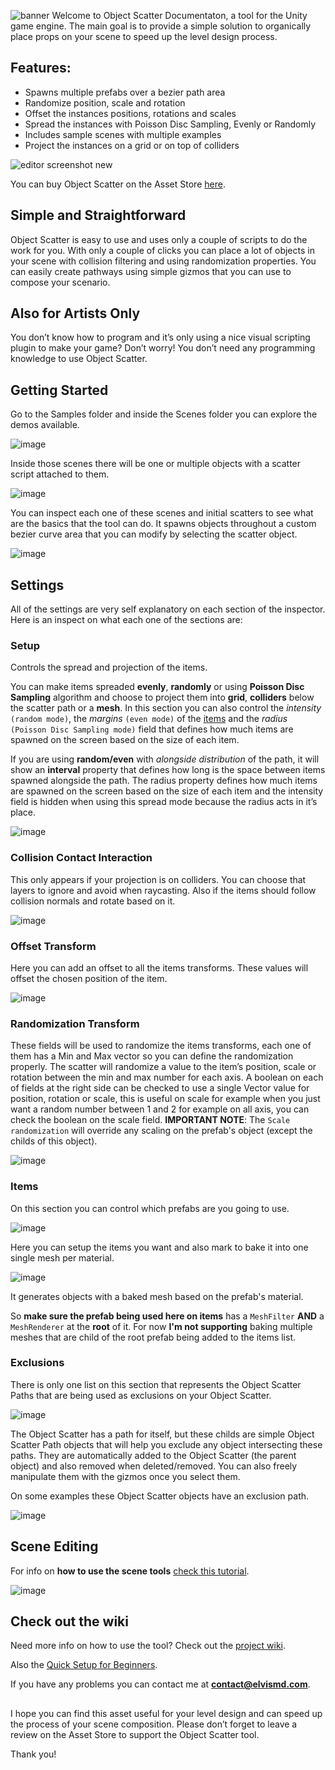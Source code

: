 ![banner](https://user-images.githubusercontent.com/9807602/156608653-227fd8e0-3b0f-42ca-85b9-89d7d81542a0.png)
Welcome to Object Scatter Documentaton, a tool for the Unity game engine.
The main goal is to provide a simple solution to organically place props on your scene to speed up the level design process.

## Features:

- Spawns multiple prefabs over a bezier path area
- Randomize position, scale and rotation
- Offset the instances positions, rotations and scales
- Spread the instances with Poisson Disc Sampling, Evenly or Randomly
- Includes sample scenes with multiple examples
- Project the instances on a grid or on top of colliders

![editor screenshot new](https://user-images.githubusercontent.com/9807602/156601132-37d0443d-f088-4e79-8535-0c07323955a8.PNG)

You can buy Object Scatter on the Asset Store [here](https://u3d.as/2kJE).

## Simple and Straightforward
Object Scatter is easy to use and uses only a couple of scripts to do the work for you. With only a couple of clicks you can place a lot of objects in your scene with collision filtering and using randomization properties. You can easily create pathways using simple gizmos that you can use to compose your scenario.

## Also for Artists Only
You don’t know how to program and it’s only using a nice visual scripting plugin to make your game? Don’t worry! You don’t need any programming knowledge to use Object Scatter.

## Getting Started
Go to the Samples folder and inside the Scenes folder you can explore the demos available.

![image](https://user-images.githubusercontent.com/9807602/156606095-975da580-9f45-498f-9460-6c3527a0f225.png)

Inside those scenes there will be one or multiple objects with a scatter script attached to them.

![image](https://user-images.githubusercontent.com/9807602/156606383-1ee9b7ee-78a0-4cad-84d1-260369a32fe7.png)

You can inspect each one of these scenes and initial scatters to see what are the basics that the tool can do.
It spawns objects throughout a custom bezier curve area that you can modify by selecting the scatter object.

![image](https://user-images.githubusercontent.com/9807602/156621568-55665e3b-a3ab-4228-bdbb-d04b4dbd47aa.png)

## Settings
All of the settings are very self explanatory on each section of the inspector. Here is an inspect on what each one of the sections are:

### Setup
Controls the spread and projection of the items. 

You can make items spreaded **evenly**, **randomly** or using **Poisson Disc Sampling** algorithm and choose to project them into **grid**, **colliders** below the scatter path or a **mesh**. 
In this section you can also control the *intensity* ``(random mode)``, the *margins* ``(even mode)`` of the [items](#items) and the *radius* ``(Poisson Disc Sampling mode)`` field that defines how much items are spawned on the screen based on the size of each item.

If you are using **random/even** with *alongside distribution* of the path, it will show an **interval** property that defines how long is the space between items spawned alongside the path. The radius property defines how much items are spawned on the screen based on the size of each item and the intensity field is hidden when using this spread mode because the radius acts in it’s place.

![image](https://user-images.githubusercontent.com/9807602/156626008-6f5ab0c5-c5ab-42a6-9d0d-df1dd9863127.png)

### Collision Contact Interaction
This only appears if your projection is on colliders. 
You can choose that layers to ignore and avoid when raycasting.
Also if the items should follow collision normals and rotate based on it.

![image](https://user-images.githubusercontent.com/9807602/156626360-455bd874-8ddd-4a8b-bc1e-74742aedcb5a.png)

### Offset Transform
Here you can add an offset to all the items transforms. These values will offset the chosen position of the item.

![image](https://user-images.githubusercontent.com/9807602/156626780-c4abc2c2-a38c-430f-ae96-9fe639a3ede1.png)

### Randomization Transform
These fields will be used to randomize the items transforms, each one of them has a Min and Max vector so you can define the randomization properly. The scatter will randomize a value to the item’s position, scale or rotation between the min and max number for each axis. A boolean on each of fields at the right side can be checked to use a single Vector value for position, rotation or scale, this is useful on scale for example when you just want a random number between 1 and 2 for example on all axis, you can check the boolean on the scale field.
**IMPORTANT NOTE**: The `Scale randomization` will override any scaling on the prefab's object (except the childs of this object).

![image](https://user-images.githubusercontent.com/9807602/156626852-6ec543cc-966b-4ba0-ba9f-6d61cc1cf324.png)

### Items
On this section you can control which prefabs are you going to use. 

![image](https://user-images.githubusercontent.com/9807602/156626902-a0e7fbb8-e7a2-4130-b627-eb90bdf2530e.png)

Here you can setup the items you want and also mark to bake it into one single mesh per material.

![image](https://user-images.githubusercontent.com/9807602/156627026-e69123ef-72b6-4807-9a46-55c50e6ab0c4.png)

It generates objects with a baked mesh based on the prefab's material.

So **make sure the prefab being used here on items** has a `MeshFilter` **AND** a `MeshRenderer` at the **root** of it.
For now **I'm not supporting** baking multiple meshes that are child of the root prefab being added to the items list.

### Exclusions
There is only one list on this section that represents the Object Scatter Paths that are being used as exclusions on your Object Scatter. 

![image](https://user-images.githubusercontent.com/9807602/156622723-7ba1d388-9997-40a4-9230-1cdf2331e864.png)

The Object Scatter has a path for itself, but these childs are simple Object Scatter Path objects that will help you exclude any object intersecting these paths. 
They are automatically added to the Object Scatter (the parent object) and also removed when deleted/removed. 
You can also freely manipulate them with the gizmos once you select them.

On some examples these Object Scatter objects have an exclusion path. 

![image](https://user-images.githubusercontent.com/9807602/156622464-815b9132-98f0-4a55-96fc-fbd5e3c31462.png)

## Scene Editing
For info on **how to use the scene tools** [check this tutorial](https://github.com/elvismd/object_scatter_docs/wiki/Scene-View-Tools).

![image](https://user-images.githubusercontent.com/9807602/156811805-082437ed-3846-47e1-b3f4-368e9501dbef.png)

## Check out the wiki
Need more info on how to use the tool? Check out the [project wiki](https://github.com/elvismd/object_scatter_docs/wiki).

Also the [Quick Setup for Beginners](https://github.com/elvismd/object_scatter_docs/wiki/Quick-Setup-for-Beginners).

If you have any problems you can contact me at **contact@elvismd.com**.

##

I hope you can find this asset useful for your level design and can speed up the process of your scene composition. 
Please don’t forget to leave a review on the Asset Store to support the Object Scatter tool.

Thank you!
